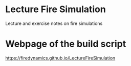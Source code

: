 # Lecture Fire Simulation
Lecture and exercise notes on fire simulations

# Webpage of the build script
https://firedynamics.github.io/LectureFireSimulation
